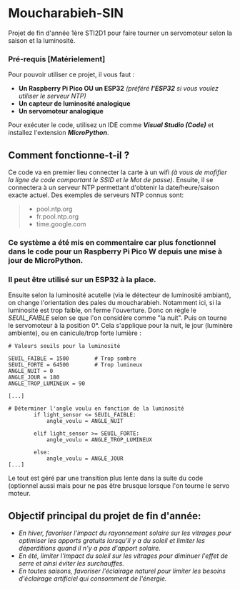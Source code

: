 # Moucharabieh-SIN

Projet de fin d'année 1ère STI2D1 pour faire tourner un servomoteur selon la saison et la luminosité.

### Pré-requis [Matérielement]
Pour pouvoir utiliser ce projet, il vous faut :

  - **Un Raspberry Pi Pico OU un ESP32** *(préféré **l'ESP32** si vous voulez utiliser le serveur NTP)* 
  - **Un capteur de luminosité analogique**
  - **Un servomoteur analogique**

Pour exécuter le code, utilisez un IDE comme ***Visual Studio (Code)*** et installez l'extension ***MicroPython***.

## Comment fonctionne-t-il ?

Ce code va en premier lieu connecter la carte à un wifi *(à vous de mofifier la ligne de code comportant le SSID et le Mot de passe)*.
Ensuite, il se connectera à un serveur NTP permettant d'obtenir la date/heure/saison exacte actuel. Des exemples de serveurs NTP connus sont: 
> - pool.ntp.org
> - fr.pool.ntp.org
> - time.google.com


### Ce système a été mis en commentaire car plus fonctionnel dans le code pour un Raspberry Pi Pico W depuis une mise à jour de MicroPython. 
### Il peut être utilisé sur un ESP32 à la place.

Ensuite selon la luminosité acutelle (via le détecteur de luminosité ambiant), on change l'orientation des pales du moucharabieh. Notamment ici, si la luminosité est trop faible, on ferme l'ouverture.
Donc on règle le *SEUIL_FAIBLE* selon se que l'on considère comme "la nuit". Puis on tourne le servomoteur à la position 0°.
Cela s'applique pour la nuit, le jour (luminère ambiente), ou en canicule/trop forte lumière :
```
# Valeurs seuils pour la luminosité

SEUIL_FAIBLE = 1500        # Trop sombre
SEUIL_FORTE = 64500        # Trop lumineux
ANGLE_NUIT = 0
ANGLE_JOUR = 180
ANGLE_TROP_LUMINEUX = 90

[...]

# Déterminer l'angle voulu en fonction de la luminosité
        if light_sensor <= SEUIL_FAIBLE:
            angle_voulu = ANGLE_NUIT
        
        elif light_sensor >= SEUIL_FORTE:
            angle_voulu = ANGLE_TROP_LUMINEUX
        
        else:
            angle_voulu = ANGLE_JOUR
[...]
```

Le tout est géré par une transition plus lente dans la suite du code (optionnel aussi mais pour ne pas être brusque lorsque l'on tourne le servo moteur.

## Objectif principal du projet de fin d'année:

- *En hiver, favoriser l'impact du rayonnement solaire sur les vitrages pour optimiser les apports gratuits lorsqu'il y a du soleil et limiter les déperditions quand il n'y a pas d'apport solaire.*
- *En été, limiter l'impact du soleil sur les vitrages pour diminuer l'effet de serre et ainsi éviter les surchauffes.*
- *En toutes saisons, favoriser l'éclairage naturel pour limiter les besoins d'éclairage artificiel qui consomment de l'énergie.*

